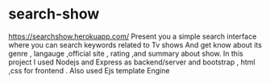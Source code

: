 # search-show
https://searchshow.herokuapp.com/
Present you a simple search interface 
where you can search keywords related to Tv shows 
And get know about its genre , langauge ,official site , rating ,and summary about show.
In this project I used Nodejs and Express as backend/server and bootstrap , html ,css 
for frontend . 
Also used Ejs template Engine
